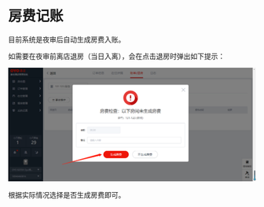 # 房费记账

目前系统是夜审后自动生成房费入账。

如需要在夜审前离店退房（当日入离），会在点击退房时弹出如下提示：

![](../../../.gitbook/assets/image%20%28546%29.png)

根据实际情况选择是否生成房费即可。

  


